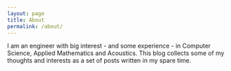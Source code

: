 ```yaml
---
layout: page
title: About
permalink: /about/
---
```


I am an engineer with big interest - and some experience - in Computer Science, Applied Mathematics and Acoustics. This blog collects some of my thoughts and interests as a set of posts written in my spare time.
